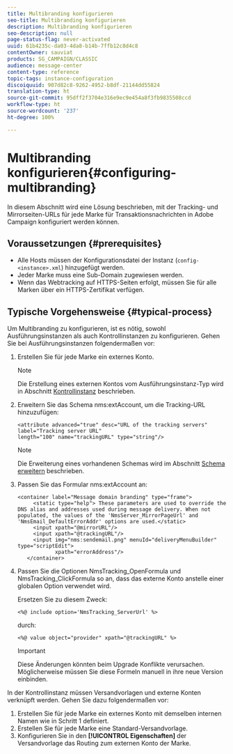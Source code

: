 ```yaml
---
title: Multibranding konfigurieren
seo-title: Multibranding konfigurieren
description: Multibranding konfigurieren
seo-description: null
page-status-flag: never-activated
uuid: 61b4235c-da03-4da8-b14b-7ffb12c8d4c8
contentOwner: sauviat
products: SG_CAMPAIGN/CLASSIC
audience: message-center
content-type: reference
topic-tags: instance-configuration
discoiquuid: 907d82c8-9262-4952-b8df-21144dd55824
translation-type: ht
source-git-commit: 95dff2f3704e316e9ec9e454a8f3fb9835508ccd
workflow-type: ht
source-wordcount: '237'
ht-degree: 100%

---
```



# Multibranding konfigurieren{#configuring-multibranding}

In diesem Abschnitt wird eine Lösung beschrieben, mit der Tracking- und Mirrorseiten-URLs für jede Marke für Transaktionsnachrichten in Adobe Campaign konfiguriert werden können.

## Voraussetzungen {#prerequisites}

* Alle Hosts müssen der Konfigurationsdatei der Instanz (`config-<instance>.xml`) hinzugefügt werden.
* Jeder Marke muss eine Sub-Domain zugewiesen werden.
* Wenn das Webtracking auf HTTPS-Seiten erfolgt, müssen Sie für alle Marken über ein HTTPS-Zertifikat verfügen.

## Typische Vorgehensweise {#typical-process}

Um Multibranding zu konfigurieren, ist es nötig, sowohl Ausführungsinstanzen als auch Kontrollinstanzen zu konfigurieren. Gehen Sie bei Ausführungsinstanzen folgendermaßen vor:

1. Erstellen Sie für jede Marke ein externes Konto.

   >[!NOTE]
   >
   >Die Erstellung eines externen Kontos vom Ausführungsinstanz-Typ wird in Abschnitt [Kontrollinstanz](../../message-center/using/creating-a-shared-connection.md#control-instance) beschrieben.

1. Erweitern Sie das Schema nms:extAccount, um die Tracking-URL hinzuzufügen:

   ```
   <attribute advanced="true" desc="URL of the tracking servers" label="Tracking server URL"
   length="100" name="trackingURL" type="string"/>
   ```

   >[!NOTE]
   >
   >Die Erweiterung eines vorhandenen Schemas wird im Abschnitt [Schema erweitern](../../configuration/using/extending-a-schema.md) beschrieben.

1. Passen Sie das Formular nms:extAccount an:

   ```
   <container label="Message domain branding" type="frame">
        <static type="help"> These parameters are used to override the DNS alias and addresses used during message delivery. When not populated, the values of the 'NmsServer_MirrorPageUrl' and 'NmsEmail_DefaultErrorAddr' options are used.</static>
        <input xpath="@mirrorURL"/>
        <input xpath="@trackingURL"/>
        <input img="nms:sendemail.png" menuId="deliveryMenuBuilder" type="scriptEdit">
               xpath="errorAddress"/>
      </container>
   ```

1. Passen Sie die Optionen NmsTracking_OpenFormula und NmsTracking_ClickFormula so an, dass das externe Konto anstelle einer globalen Option verwendet wird.

   Ersetzen Sie zu diesem Zweck:

   ```
   <%@ include option='NmsTracking_ServerUrl' %>
   ```

   durch:

   ```
   <%@ value object="provider" xpath="@trackingURL" %>
   ```

   >[!IMPORTANT]
   >
   >Diese Änderungen könnten beim Upgrade Konflikte verursachen. Möglicherweise müssen Sie diese Formeln manuell in ihre neue Version einbinden.

In der Kontrollinstanz müssen Versandvorlagen und externe Konten verknüpft werden. Gehen Sie dazu folgendermaßen vor:

1. Erstellen Sie für jede Marke ein externes Konto mit demselben internen Namen wie in Schritt 1 definiert.
1. Erstellen Sie für jede Marke eine Standard-Versandvorlage.
1. Konfigurieren Sie in den **[!UICONTROL Eigenschaften]** der Versandvorlage das Routing zum externen Konto der Marke.

